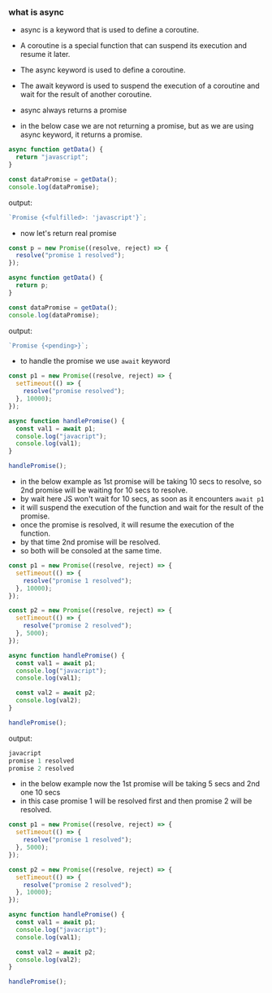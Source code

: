 ### what is async

- async is a keyword that is used to define a coroutine.
- A coroutine is a special function that can suspend its execution and resume it later.
- The async keyword is used to define a coroutine.
- The await keyword is used to suspend the execution of a coroutine and wait for the result of another coroutine.
- async always returns a promise

- in the below case we are not returning a promise, but as we are using async keyword, it returns a promise.

```js
async function getData() {
  return "javascript";
}

const dataPromise = getData();
console.log(dataPromise);
```

output:

```js
`Promise {<fulfilled>: 'javascript'}`;
```

- now let's return real promise

```js
const p = new Promise((resolve, reject) => {
  resolve("promise 1 resolved");
});

async function getData() {
  return p;
}

const dataPromise = getData();
console.log(dataPromise);
```

output:

```js
`Promise {<pending>}`;
```

- to handle the promise we use `await` keyword

```js
const p1 = new Promise((resolve, reject) => {
  setTimeout(() => {
    resolve("promise resolved");
  }, 10000);
});

async function handlePromise() {
  const val1 = await p1;
  console.log("javacript");
  console.log(val1);
}

handlePromise();
```

- in the below example as 1st promise will be taking 10 secs to resolve, so 2nd promise will be waiting for 10 secs to resolve.
- by wait here JS won't wait for 10 secs, as soon as it encounters `await p1`
- it will suspend the execution of the function and wait for the result of the promise.
- once the promise is resolved, it will resume the execution of the function.
- by that time 2nd promise will be resolved.
- so both will be consoled at the same time.

```js
const p1 = new Promise((resolve, reject) => {
  setTimeout(() => {
    resolve("promise 1 resolved");
  }, 10000);
});

const p2 = new Promise((resolve, reject) => {
  setTimeout(() => {
    resolve("promise 2 resolved");
  }, 5000);
});

async function handlePromise() {
  const val1 = await p1;
  console.log("javacript");
  console.log(val1);

  const val2 = await p2;
  console.log(val2);
}

handlePromise();
```

output:

```js
javacript
promise 1 resolved
promise 2 resolved
```

- in the below example now the 1st promise will be taking 5 secs and 2nd one 10 secs
- in this case promise 1 will be resolved first and then promise 2 will be resolved.

```js
const p1 = new Promise((resolve, reject) => {
  setTimeout(() => {
    resolve("promise 1 resolved");
  }, 5000);
});

const p2 = new Promise((resolve, reject) => {
  setTimeout(() => {
    resolve("promise 2 resolved");
  }, 10000);
});

async function handlePromise() {
  const val1 = await p1;
  console.log("javacript");
  console.log(val1);

  const val2 = await p2;
  console.log(val2);
}

handlePromise();
```
